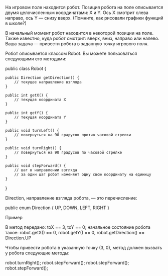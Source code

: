 На игровом поле находится робот. Позиция робота на поле описывается двумя целочисленным координатами: X и Y. Ось X смотрит слева направо, ось Y — снизу вверх. (Помните, как рисовали графики функций в школе?)

В начальный момент робот находится в некоторой позиции на поле. Также известно, куда робот смотрит: вверх, вниз, направо или налево. Ваша задача — привести робота в заданную точку игрового поля.

Робот описывается классом Robot. Вы можете пользоваться следующими его методами:

public class Robot {

    public Direction getDirection() {
        // текущее направление взгляда
    }

    public int getX() {
        // текущая координата X
    }

    public int getY() {
        // текущая координата Y
    }

    public void turnLeft() {
        // повернуться на 90 градусов против часовой стрелки
    }

    public void turnRight() {
        // повернуться на 90 градусов по часовой стрелке
    }

    public void stepForward() {
        // шаг в направлении взгляда
        // за один шаг робот изменяет одну свою координату на единицу
    }
}

Direction, направление взгляда робота,  — это перечисление:

public enum Direction {
    UP,
    DOWN,
    LEFT,
    RIGHT
}

Пример

В метод передано: toX == 3, toY == 0; начальное состояние робота такое: robot.getX() == 0, robot.getY() == 0, robot.getDirection() == Direction.UP

Чтобы привести робота в указанную точку (3, 0), метод должен вызвать у робота следующие методы:

robot.turnRight();
robot.stepForward();
robot.stepForward();
robot.stepForward();
